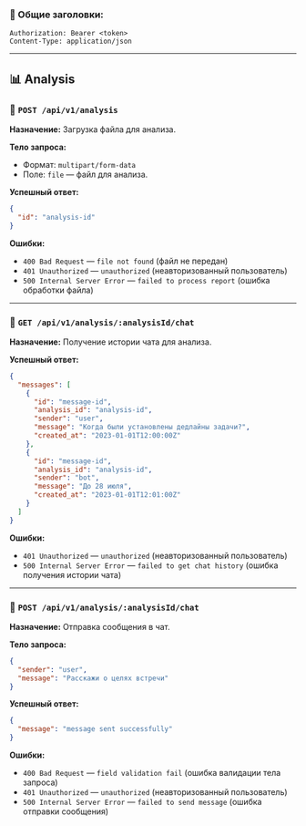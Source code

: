 ### 🧾 Общие заголовки:
```
Authorization: Bearer <token> 
Content-Type: application/json
```

---

## 📊 Analysis

### 🔸 `POST /api/v1/analysis`

**Назначение:** Загрузка файла для анализа.

**Тело запроса:**
- Формат: `multipart/form-data`
- Поле: `file` — файл для анализа.

**Успешный ответ:**
```json
{
  "id": "analysis-id"
}
```

**Ошибки:**
- `400 Bad Request` — `file not found` (файл не передан)
- `401 Unauthorized` — `unauthorized` (неавторизованный пользователь)
- `500 Internal Server Error` — `failed to process report` (ошибка обработки файла)

---

### 🔸 `GET /api/v1/analysis/:analysisId/chat`

**Назначение:** Получение истории чата для анализа.

**Успешный ответ:**
```json
{
  "messages": [
    {
      "id": "message-id",
      "analysis_id": "analysis-id",
      "sender": "user",
      "message": "Когда были установлены дедлайны задачи?",
      "created_at": "2023-01-01T12:00:00Z"
    },
    {
      "id": "message-id",
      "analysis_id": "analysis-id",
      "sender": "bot",
      "message": "До 28 июля",
      "created_at": "2023-01-01T12:01:00Z"
    }
  ]
}
```

**Ошибки:**
- `401 Unauthorized` — `unauthorized` (неавторизованный пользователь)
- `500 Internal Server Error` — `failed to get chat history` (ошибка получения истории чата)

---

### 🔸 `POST /api/v1/analysis/:analysisId/chat`

**Назначение:** Отправка сообщения в чат.

**Тело запроса:**
```json
{
  "sender": "user",
  "message": "Расскажи о целях встречи"
}
```

**Успешный ответ:**
```json
{
  "message": "message sent successfully"
}
```

**Ошибки:**
- `400 Bad Request` — `field validation fail` (ошибка валидации тела запроса)
- `401 Unauthorized` — `unauthorized` (неавторизованный пользователь)
- `500 Internal Server Error` — `failed to send message` (ошибка отправки сообщения)
